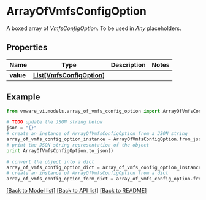 # ArrayOfVmfsConfigOption

A boxed array of *VmfsConfigOption*. To be used in *Any* placeholders. 

## Properties
Name | Type | Description | Notes
------------ | ------------- | ------------- | -------------
**value** | [**List[VmfsConfigOption]**](VmfsConfigOption.md) |  | 

## Example

```python
from vmware_vi.models.array_of_vmfs_config_option import ArrayOfVmfsConfigOption

# TODO update the JSON string below
json = "{}"
# create an instance of ArrayOfVmfsConfigOption from a JSON string
array_of_vmfs_config_option_instance = ArrayOfVmfsConfigOption.from_json(json)
# print the JSON string representation of the object
print ArrayOfVmfsConfigOption.to_json()

# convert the object into a dict
array_of_vmfs_config_option_dict = array_of_vmfs_config_option_instance.to_dict()
# create an instance of ArrayOfVmfsConfigOption from a dict
array_of_vmfs_config_option_form_dict = array_of_vmfs_config_option.from_dict(array_of_vmfs_config_option_dict)
```
[[Back to Model list]](../README.md#documentation-for-models) [[Back to API list]](../README.md#documentation-for-api-endpoints) [[Back to README]](../README.md)


